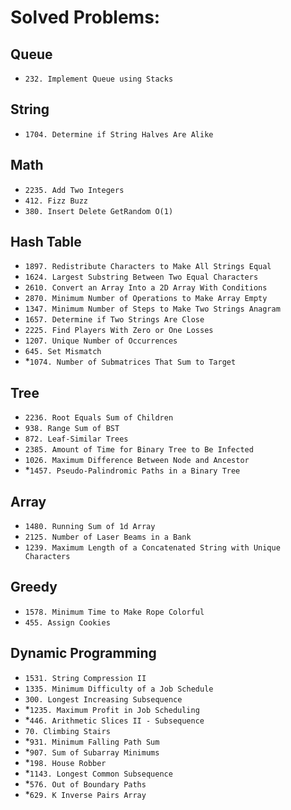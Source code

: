# Solved Problems:

## Queue
- `232. Implement Queue using Stacks`

## String
- `1704. Determine if String Halves Are Alike`

## Math
- `2235. Add Two Integers`
- `412. Fizz Buzz`
- `380. Insert Delete GetRandom O(1)`

## Hash Table
- `1897. Redistribute Characters to Make All Strings Equal`
- `1624. Largest Substring Between Two Equal Characters`
- `2610. Convert an Array Into a 2D Array With Conditions`
- `2870. Minimum Number of Operations to Make Array Empty`
- `1347. Minimum Number of Steps to Make Two Strings Anagram`
- `1657. Determine if Two Strings Are Close`
- `2225. Find Players With Zero or One Losses`
- `1207. Unique Number of Occurrences`
- `645. Set Mismatch`
- *`1074. Number of Submatrices That Sum to Target`

## Tree
- `2236. Root Equals Sum of Children`
- `938. Range Sum of BST`
- `872. Leaf-Similar Trees`
- `2385. Amount of Time for Binary Tree to Be Infected`
- `1026. Maximum Difference Between Node and Ancestor`
- *`1457. Pseudo-Palindromic Paths in a Binary Tree`

## Array
- `1480. Running Sum of 1d Array`
- `2125. Number of Laser Beams in a Bank`
- `1239. Maximum Length of a Concatenated String with Unique Characters`

## Greedy
- `1578. Minimum Time to Make Rope Colorful`
- `455. Assign Cookies`

## Dynamic Programming
- `1531. String Compression II`
- `1335. Minimum Difficulty of a Job Schedule`
- `300. Longest Increasing Subsequence`
- *`1235. Maximum Profit in Job Scheduling`
- *`446. Arithmetic Slices II - Subsequence`
- `70. Climbing Stairs`
- *`931. Minimum Falling Path Sum`
- *`907. Sum of Subarray Minimums`
- *`198. House Robber`
- *`1143. Longest Common Subsequence`
- *`576. Out of Boundary Paths`
- *`629. K Inverse Pairs Array`
